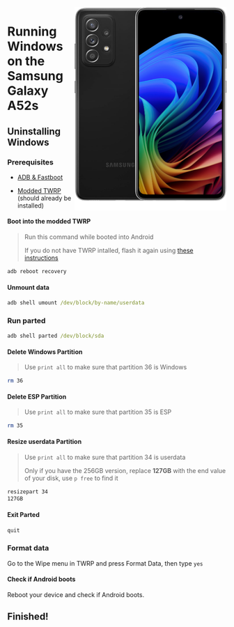 <img align="right" src="https://github.com/n00b69/woa-a52s/blob/main/a52s.png" width="350" alt="Windows 11 running on a52sxq">

# Running Windows on the Samsung Galaxy A52s

## Uninstalling Windows

### Prerequisites
- [ADB & Fastboot](https://developer.android.com/studio/releases/platform-tools)

- [Modded TWRP](https://github.com/n00b69/woa-a52s/releases/download/Files/a52stwrp.tar) (should already be installed)

#### Boot into the modded TWRP
> Run this command while booted into Android
>
> If you do not have TWRP intalled, flash it again using [these instructions](1-partition.md#flash-twrp-recovery)
```cmd
adb reboot recovery
```

#### Unmount data
```cmd
adb shell umount /dev/block/by-name/userdata
```

### Run parted
```cmd
adb shell parted /dev/block/sda
```

#### Delete Windows Partition
> Use `print all` to make sure that partition 36 is Windows
```sh
rm 36
```

#### Delete ESP Partition
> Use `print all` to make sure that partition 35 is ESP
```sh
rm 35
```

#### Resize userdata Partition
> Use `print all` to make sure that partition 34 is userdata
>
> Only if you have the 256GB version, replace **127GB** with the end value of your disk, use `p free` to find it
```sh
resizepart 34
127GB
```

#### Exit Parted
```sh
quit
```

### Format data
Go to the Wipe menu in TWRP and press Format Data, then type `yes`

#### Check if Android boots
Reboot your device and check if Android boots.

## Finished!

















